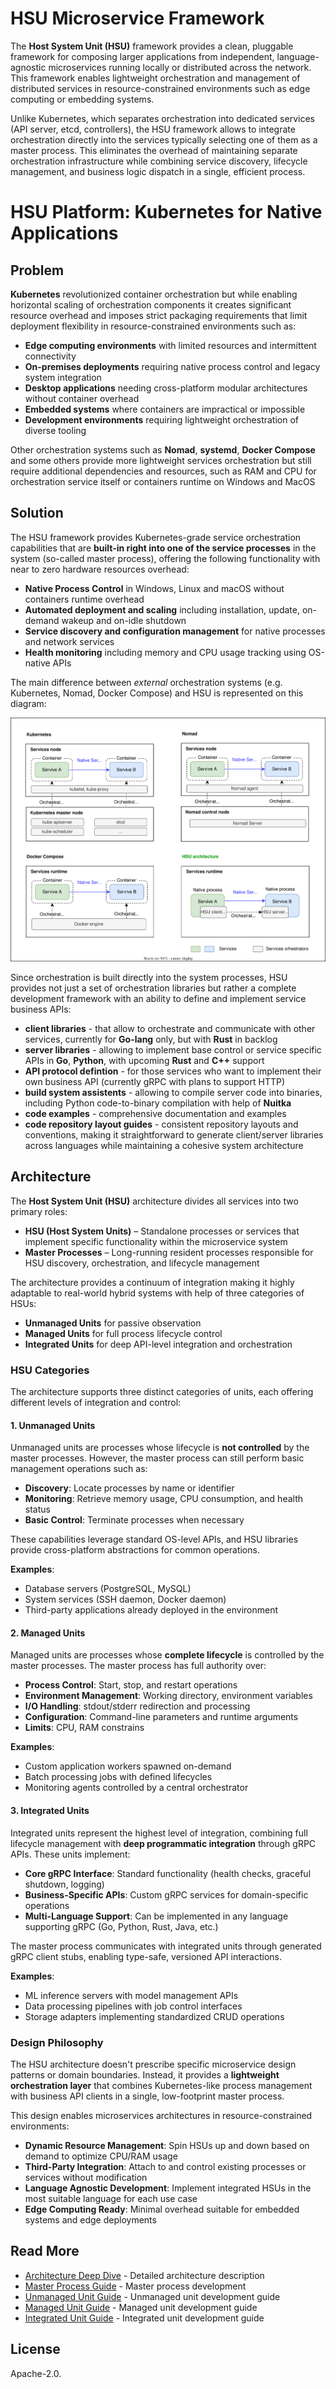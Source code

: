 # HSU Microservice Framework

The **Host System Unit (HSU)** framework provides a clean, pluggable framework for composing larger applications from independent, language-agnostic microservices running locally or distributed across the network. This framework enables lightweight orchestration and management of distributed services in resource-constrained environments such as edge computing or embedding systems.

Unlike Kubernetes, which separates orchestration into dedicated services (API server, etcd, controllers), the HSU framework allows to integrate orchestration directly into the services typically selecting one of them as a master process. This eliminates the overhead of maintaining separate orchestration infrastructure while combining service discovery, lifecycle management, and business logic dispatch in a single, efficient process.

# HSU Platform: Kubernetes for Native Applications

## Problem

**Kubernetes** revolutionized container orchestration but while enabling horizontal scaling of orchestration components it creates significant resource overhead and imposes strict packaging requirements that limit deployment flexibility in resource-constrained environments such as:

- **Edge computing environments** with limited resources and intermittent connectivity
- **On-premises deployments** requiring native process control and legacy system integration
- **Desktop applications** needing cross-platform modular architectures without container overhead
- **Embedded systems** where containers are impractical or impossible
- **Development environments** requiring lightweight orchestration of diverse tooling

Other orchestration systems such as **Nomad**, **systemd**, **Docker Compose** and some others provide more lightweight services orchestration but still require additional dependencies and resources, such as RAM and CPU for orchestration service itself or containers runtime on Windows and MacOS

## Solution

The HSU framework provides Kubernetes-grade service orchestration capabilities that are **built-in right into one of the service processes** in the system (so-called master process), offering the following functionality with near to zero hardware resources overhead:

- **Native Process Control** in Windows, Linux and macOS without containers runtime overhead
- **Automated deployment and scaling** including installation, update, on-demand wakeup and on-idle shutdown
- **Service discovery and configuration management** for native processes and network services
- **Health monitoring** including memory and CPU usage tracking using OS-native APIs

The main difference between *external* orchestration systems (e.g. Kubernetes, Nomad, Docker Compose) and HSU is represented on this diagram:

![HSU vs Kubernetes, Nomad and Docker Compose](img/hsu-vs-k8s.drawio.svg)

Since orchestration is built directly into the system processes, HSU provides not just a set of orchestration libraries but rather a complete development framework with an ability to define and implement service business APIs:
- **client libraries** - that allow to orchestrate and communicate with other services, currently for **Go-lang** only, but with **Rust** in backlog
- **server libraries** - allowing to implement base control or service specific APIs in **Go**, **Python**, with upcoming **Rust** and **C++** support
- **API protocol defintion** - for those services who want to implement their own business API (currently gRPC with plans to support HTTP)
- **build system assistents** - allowing to compile server code into binaries, including Python code-to-binary compilation with help of **Nuitka**
- **code examples** - comprehensive documentation and examples
- **code repository layout guides** - consistent repository layouts and conventions, making it straightforward to generate client/server libraries across languages while maintaining a cohesive system architecture

## Architecture

The **Host System Unit (HSU)** architecture divides all services into two primary roles:
- **HSU (Host System Units)** – Standalone processes or services that implement specific functionality within the microservice system
- **Master Processes** – Long-running resident processes responsible for HSU discovery, orchestration, and lifecycle management

The architecture provides a continuum of integration making it highly adaptable to real-world hybrid systems with help of three categories of HSUs:
- **Unmanaged Units** for passive observation
- **Managed Units** for full process lifecycle control
- **Integrated Units** for deep API-level integration and orchestration

### HSU Categories

The architecture supports three distinct categories of units, each offering different levels of integration and control:

#### 1. Unmanaged Units
Unmanaged units are processes whose lifecycle is **not controlled** by the master processes. However, the master process can still perform basic management operations such as:
- **Discovery**: Locate processes by name or identifier
- **Monitoring**: Retrieve memory usage, CPU consumption, and health status
- **Basic Control**: Terminate processes when necessary

These capabilities leverage standard OS-level APIs, and HSU libraries provide cross-platform abstractions for common operations.

**Examples**:
- Database servers (PostgreSQL, MySQL)
- System services (SSH daemon, Docker daemon)
- Third-party applications already deployed in the environment

#### 2. Managed Units
Managed units are processes whose **complete lifecycle** is controlled by the master processes. The master process has full authority over:
- **Process Control**: Start, stop, and restart operations
- **Environment Management**: Working directory, environment variables
- **I/O Handling**: stdout/stderr redirection and processing
- **Configuration**: Command-line parameters and runtime arguments
- **Limits**: CPU, RAM constrains

**Examples**:
- Custom application workers spawned on-demand
- Batch processing jobs with defined lifecycles
- Monitoring agents controlled by a central orchestrator

#### 3. Integrated Units
Integrated units represent the highest level of integration, combining full lifecycle management with **deep programmatic integration** through gRPC APIs. These units implement:
- **Core gRPC Interface**: Standard functionality (health checks, graceful shutdown, logging)
- **Business-Specific APIs**: Custom gRPC services for domain-specific operations
- **Multi-Language Support**: Can be implemented in any language supporting gRPC (Go, Python, Rust, Java, etc.)

The master process communicates with integrated units through generated gRPC client stubs, enabling type-safe, versioned API interactions.

**Examples**:
- ML inference servers with model management APIs
- Data processing pipelines with job control interfaces
- Storage adapters implementing standardized CRUD operations

### Design Philosophy

The HSU architecture doesn't prescribe specific microservice design patterns or domain boundaries. Instead, it provides a **lightweight orchestration layer** that combines Kubernetes-like process management with business API clients in a single, low-footprint master process.

This design enables microservices architectures in resource-constrained environments:

- **Dynamic Resource Management**: Spin HSUs up and down based on demand to optimize CPU/RAM usage
- **Third-Party Integration**: Attach to and control existing processes or services without modification
- **Language Agnostic Development**: Implement integrated HSUs in the most suitable language for each use case
- **Edge Computing Ready**: Minimal overhead suitable for embedded systems and edge deployments

## Read More

- [Architecture Deep Dive](architecture/index.md) - Detailed architecture description
- [Master Process Guide](system/master/index.md) - Master process development
- [Unmanaged Unit Guide](system/units/unmanaged/index.md) - Unmanaged unit development guide
- [Managed Unit Guide](system/units/managed/index.md) - Managed unit development guide
- [Integrated Unit Guide](system/units/integrated/index.md) - Integrated unit development guide

## License

Apache-2.0.
